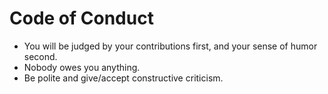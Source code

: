# Code of Conduct

* You will be judged by your contributions first, and your sense of humor
  second.
* Nobody owes you anything.
* Be polite and give/accept constructive criticism.
